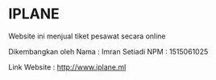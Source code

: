 # IPLANE

Website ini menjual tiket pesawat secara online

Dikembangkan oleh 
Nama : Imran Setiadi
NPM  : 1515061025

Link Website : http://www.iplane.ml

